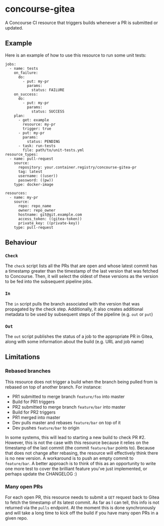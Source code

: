 # concourse-gitea

A Concourse CI resource that triggers builds whenever a PR is submitted or updated.

## Example

Here is an example of how to use this resource to run some unit tests:

```
jobs:
  - name: tests
    on_failure:
      do:
        - put: my-pr
          params:
            status: FAILURE
    on_success:
      do:
        - put: my-pr
          params:
            status: SUCCESS
    plan:
      - get: example
        resource: my-pr
        trigger: true
      - put: my-pr
        params:
          status: PENDING
      - task: run-tests
        file: path/to/unit-tests.yml
resource_types:
  - name: pull-request
    source:
      repository: your.container.registry/concourse-gitea-pr
      tag: latest
      username: ((user))
      password: ((pw))
    type: docker-image

resources:
  - name: my-pr
    source:
      repo: repo_name
      owner: repo_owner
      hostname: git@git.example.com
      access_token: ((gitea-token))
      private_key: ((private-key))
    type: pull-request
```

## Behaviour

### `Check`

The `check` script lists all the PRs that are open and whose latest commit has a timestamp greater than the timestamp of the
last version that was fetched to Concourse. Then, it will select the oldest of these versions as the version to be fed into
the subsequent pipeline jobs.

### `In`

The `in` script pulls the branch associated with the version that was propagated by the check step. Additionally, it also
creates additional metadata to be used by subsequent steps of the pipeline (e.g. `out` or `put`)

### `Out`

The `out` script publishes the status of a job to the appropriate PR in Gitea, along with some information about the build
(e.g. URL and job name)

## Limitations

### Rebased branches

This resource does not trigger a build when the branch being pulled from is rebased on top of another branch. For instance:

- PR1 submitted to merge branch `feature/foo` into master
- Build for PR1 triggers
- PR2 submitted to merge branch `feature/bar` into master
- Build for PR2 triggers
- PR1 merged into master
- Dev pulls master and rebases `feature/bar` on top of it
- Dev pushes `feature/bar` to origin

In some systems, this will lead to starting a new build to check PR #2. However, this is not the case with this resource
because it relies on the timestamp of the last commit (the commit `feature/bar` points to). Because that does not change
after rebasing, the resource will effectively think there is no new version. A workaround is to push an empty commit to
`feature/bar`. A better approach is to think of this as an opportunity to write one more test to cover the brilliant
feature you've just implemented, or perhaps update the CHANGELOG :)

### Many open PRs

For each open PR, this resource needs to submit a `GET` request back to Gitea to fetch the timestamp of its latest commit.
As far as I can tell, this info is not returned via the `pulls` endpoint. At the moment this is done synchronously and will
take a long time to kick off the build if you have many open PRs in a given repo.
